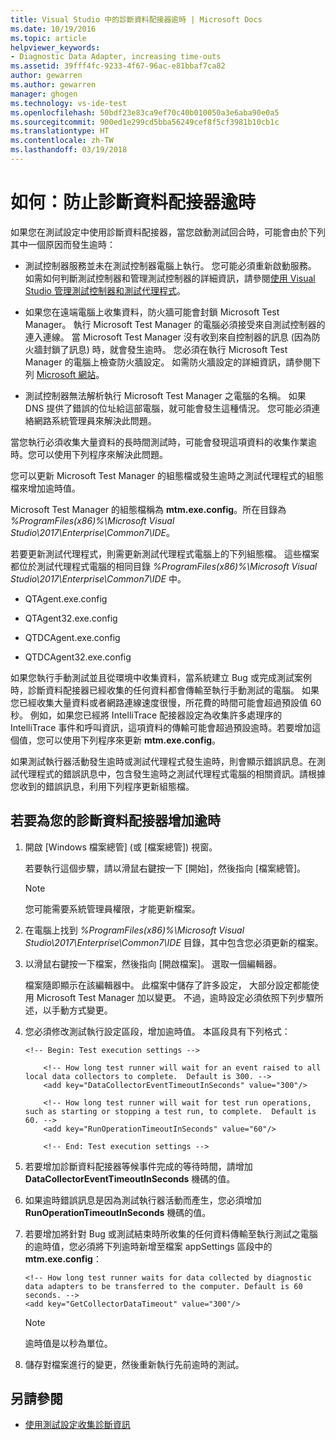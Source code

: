 ```yaml
---
title: Visual Studio 中的診斷資料配接器逾時 | Microsoft Docs
ms.date: 10/19/2016
ms.topic: article
helpviewer_keywords:
- Diagnostic Data Adapter, increasing time-outs
ms.assetid: 39fff4fc-9233-4f67-96ac-e81bbaf7ca82
author: gewarren
ms.author: gewarren
manager: ghogen
ms.technology: vs-ide-test
ms.openlocfilehash: 50bdf23e83ca9ef70c40b010050a3e6aba90e0a5
ms.sourcegitcommit: 900ed1e299cd5bba56249cef8f5cf3981b10cb1c
ms.translationtype: HT
ms.contentlocale: zh-TW
ms.lasthandoff: 03/19/2018
---
```

# <a name="how-to-prevent-time-outs-for-diagnostic-data-adapters"></a>如何：防止診斷資料配接器逾時

如果您在測試設定中使用診斷資料配接器，當您啟動測試回合時，可能會由於下列其中一個原因而發生逾時：

-   測試控制器服務並未在測試控制器電腦上執行。 您可能必須重新啟動服務。 如需如何判斷測試控制器和管理測試控制器的詳細資訊，請參閱[使用 Visual Studio 管理測試控制器和測試代理程式](../test/manage-test-controllers-and-test-agents.md)。

-   如果您在遠端電腦上收集資料，防火牆可能會封鎖 Microsoft Test Manager。 執行 Microsoft Test Manager 的電腦必須接受來自測試控制器的連入連線。 當 Microsoft Test Manager 沒有收到來自控制器的訊息 (因為防火牆封鎖了訊息) 時，就會發生逾時。 您必須在執行 Microsoft Test Manager 的電腦上檢查防火牆設定。 如需防火牆設定的詳細資訊，請參閱下列 [Microsoft 網站](http://go.microsoft.com/fwlink/?LinkId=184980)。

-   測試控制器無法解析執行 Microsoft Test Manager 之電腦的名稱。 如果 DNS 提供了錯誤的位址給這部電腦，就可能會發生這種情況。 您可能必須連絡網路系統管理員來解決此問題。

 當您執行必須收集大量資料的長時間測試時，可能會發現這項資料的收集作業逾時。您可以使用下列程序來解決此問題。

 您可以更新 Microsoft Test Manager 的組態檔或發生逾時之測試代理程式的組態檔來增加逾時值。

 Microsoft Test Manager 的組態檔稱為 **mtm.exe.config**。所在目錄為 *%ProgramFiles(x86)%\Microsoft Visual Studio\2017\Enterprise\Common7\IDE*。

 若要更新測試代理程式，則需更新測試代理程式電腦上的下列組態檔。 這些檔案都位於測試代理程式電腦的相同目錄 *%ProgramFiles(x86)%\Microsoft Visual Studio\2017\Enterprise\Common7\IDE* 中。

-   QTAgent.exe.config

-   QTAgent32.exe.config

-   QTDCAgent.exe.config

-   QTDCAgent32.exe.config

 如果您執行手動測試並且從環境中收集資料，當系統建立 Bug 或完成測試案例時，診斷資料配接器已經收集的任何資料都會傳輸至執行手動測試的電腦。 如果您已經收集大量資料或者網路連線速度很慢，所花費的時間可能會超過預設值 60 秒。 例如，如果您已經將 IntelliTrace 配接器設定為收集許多處理序的 IntelliTrace 事件和呼叫資訊，這項資料的傳輸可能會超過預設逾時。若要增加這個值，您可以使用下列程序來更新 **mtm.exe.config**。

 如果測試執行器活動發生逾時或測試代理程式發生逾時，則會顯示錯誤訊息。在測試代理程式的錯誤訊息中，包含發生逾時之測試代理程式電腦的相關資訊。請根據您收到的錯誤訊息，利用下列程序更新組態檔。

## <a name="to-increase-the-time-outs-for-your-diagnostic-data-adapters"></a>若要為您的診斷資料配接器增加逾時

1.  開啟 [Windows 檔案總管] (或 [檔案總管]) 視窗。

     若要執行這個步驟，請以滑鼠右鍵按一下 [開始]，然後指向 [檔案總管]。

    > [!NOTE]
    > 您可能需要系統管理員權限，才能更新檔案。

2.  在電腦上找到 *%ProgramFiles(x86)%\Microsoft Visual Studio\2017\Enterprise\Common7\IDE* 目錄，其中包含您必須更新的檔案。

3.  以滑鼠右鍵按一下檔案，然後指向 [開啟檔案]。 選取一個編輯器。

     檔案隨即顯示在該編輯器中。 此檔案中儲存了許多設定， 大部分設定都能使用 Microsoft Test Manager 加以變更。 不過，逾時設定必須依照下列步驟所述，以手動方式變更。

4.  您必須修改測試執行設定區段，增加逾時值。 本區段具有下列格式：

    ```
    <!-- Begin: Test execution settings -->

        <!-- How long test runner will wait for an event raised to all local data collectors to complete.  Default is 300. -->
        <add key="DataCollectorEventTimeoutInSeconds" value="300"/>

        <!-- How long test runner will wait for test run operations, such as starting or stopping a test run, to complete.  Default is 60. -->
        <add key="RunOperationTimeoutInSeconds" value="60"/>

        <!-- End: Test execution settings -->
    ```

5.  若要增加診斷資料配接器等候事件完成的等待時間，請增加 **DataCollectorEventTimeoutInSeconds** 機碼的值。

6.  如果逾時錯誤訊息是因為測試執行器活動而產生，您必須增加 **RunOperationTimeoutInSeconds** 機碼的值。

7.  若要增加將針對 Bug 或測試結束時所收集的任何資料傳輸至執行測試之電腦的逾時值，您必須將下列逾時新增至檔案 appSettings 區段中的 **mtm.exe.config**：

    ```
    <!-- How long test runner waits for data collected by diagnostic data adapters to be transferred to the computer. Default is 60 seconds. -->
    <add key="GetCollectorDataTimeout" value="300"/>
    ```

    > [!NOTE]
    > 逾時值是以秒為單位。

8.  儲存對檔案進行的變更，然後重新執行先前逾時的測試。

## <a name="see-also"></a>另請參閱

- [使用測試設定收集診斷資訊](../test/collect-diagnostic-information-using-test-settings.md)